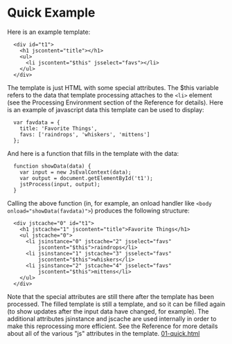 # Quick Example #
Here is an example template:
```
  <div id="t1">
    <h1 jscontent="title"></h1>
    <ul>
      <li jscontent="$this" jsselect="favs"></li>
    </ul>
  </div>
```
The template is just HTML with some special attributes. The $this variable refers to the data that template processing attaches to the `<li>` element (see the Processing Environment section of the Reference for details). Here is an example of javascript data this template can be used to display:
```
  var favdata = {
    title: 'Favorite Things', 
    favs: ['raindrops', 'whiskers', 'mittens']
  };
```
And here is a function that fills in the template with the data:
```
  function showData(data) {
    var input = new JsEvalContext(data);
    var output = document.getElementById('t1');
    jstProcess(input, output);
  }
```
Calling the above function (in, for example, an onload handler like `<body onload="showData(favdata)">`) produces the following structure:
```
  <div jstcache="0" id="t1">
    <h1 jstcache="1" jscontent="title">Favorite Things</h1>
    <ul jstcache="0">
      <li jsinstance="0" jstcache="2" jsselect="favs"
          jscontent="$this">raindrops</li>
      <li jsinstance="1" jstcache="3" jsselect="favs"
          jscontent="$this">whiskers</li>
      <li jsinstance="2" jstcache="4" jsselect="favs"
          jscontent="$this">mittens</li>
    </ul>
  </div>
```
Note that the special attributes are still there after the template has been processed. The filled template is still a template, and so it can be filled again (to show updates after the input data have changed, for example). The additional attributes jsinstance and jscache are used internally in order to make this reprocessing more efficient.
See the Reference for more details about all of the various "js" attributes in the template. [01-quick.html ](.md)